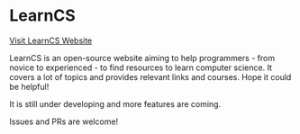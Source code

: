 # LearnCS

[Visit LearnCS Website](https://learn-cs.netlify.app)

LearnCS is an open-source website aiming to help programmers - from novice to experienced - to find resources to learn computer science. It covers a lot of topics and provides relevant links and courses. Hope it could be helpful!

It is still under developing and more features are coming.

Issues and PRs are welcome!
